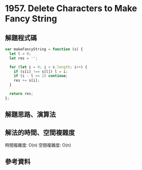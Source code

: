 # 1957. Delete Characters to Make Fancy String

## 解題程式碼

```javascript
var makeFancyString = function (s) {
  let l = 0;
  let res = '';

  for (let i = 0; i < s.length; i++) {
    if (s[i] !== s[l]) l = i;
    if (i - l >= 2) continue;
    res += s[i];
  }

  return res;
};
```

## 解題思路、演算法

## 解法的時間、空間複雜度

時間複雜度: O(n)
空間複雜度: O(n)

## 參考資料
